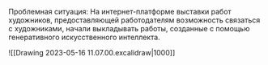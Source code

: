 Проблемная ситуация:
На интернет-платформе выставки работ художников, предоставляющей работодателям возможность связаться с художниками, начали выкладывать работы, созданные с помощью генеративного искусственного интеллекта.

![[Drawing 2023-05-16 11.07.00.excalidraw|1000]]